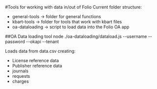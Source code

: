 #Tools for working with data in/out of Folio
Current folder structure:
* general-tools -> folder for general functions
* kbart-tools -> folder for tools that work with kbart files
* oa-dataloading -> script to load data into the Folio OA app

##OA Data loading tool
node ./oa-dataloading/dataload.js --username <username> --password <password> --okapi <okapi address inc. protocal> --tenant <tenant>

Loads data from data.csv creating:
- License reference data
- Publisher reference data
- journals
- requests
- charges
